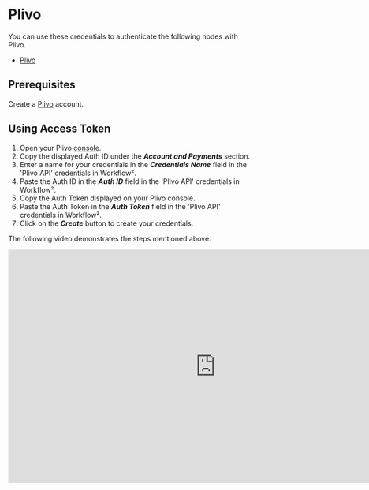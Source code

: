 # Plivo

You can use these credentials to authenticate the following nodes with Plivo.
- [Plivo](/workflow/integrations/nodes/n8n-nodes-base.plivo/)

## Prerequisites

Create a [Plivo](https://console.plivo.com/accounts/register/) account.

## Using Access Token

1. Open your Plivo [console](https://console.plivo.com/dashboard/).
2. Copy the displayed Auth ID under the ***Account and Payments*** section.
3. Enter a name for your credentials in the ***Credentials Name*** field in the 'Plivo API' credentials in Workflow².
4. Paste the Auth ID in the ***Auth ID*** field in the 'Plivo API' credentials in Workflow².
5. Copy the Auth Token displayed on your Plivo console.
6. Paste the Auth Token in the ***Auth Token*** field in the 'Plivo API' credentials in Workflow².
7. Click on the ***Create*** button to create your credentials.

The following video demonstrates the steps mentioned above.

<div class="video-container">
<iframe width="840" height="472.5" src="https://www.youtube.com/embed/Zui5fzFtO1E" frameborder="0" allow="accelerometer; autoplay; clipboard-write; encrypted-media; gyroscope; picture-in-picture" allowfullscreen></iframe>
</div>
